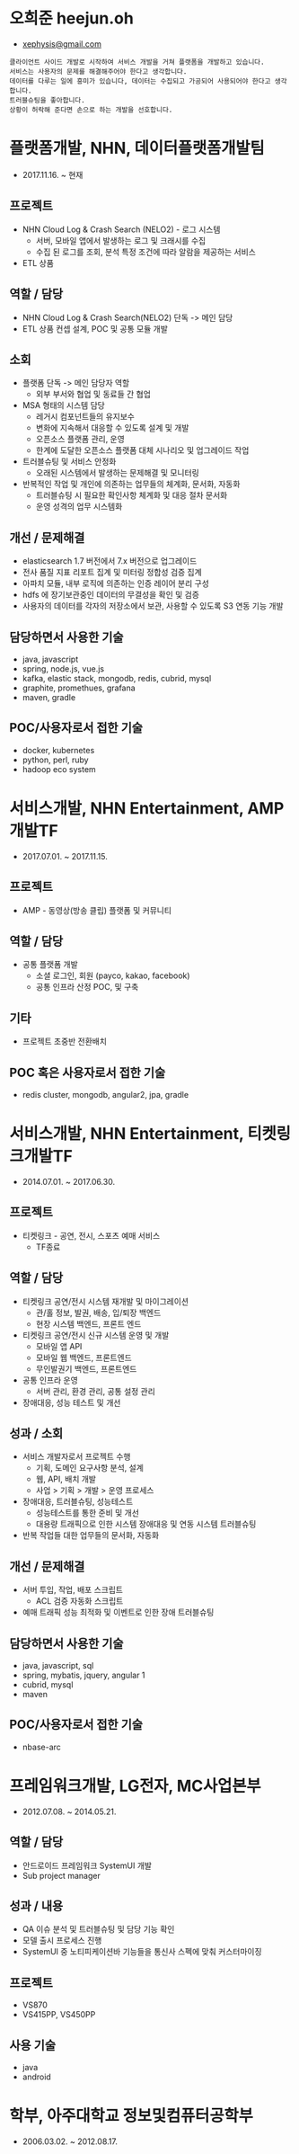 # 오희준 heejun.oh
* xephysis@gmail.com

```
클라이언트 사이드 개발로 시작하여 서비스 개발을 거쳐 플랫폼을 개발하고 있습니다.
서비스는 사용자의 문제를 해결해주어야 한다고 생각합니다.
데이터를 다루는 일에 흥미가 있습니다, 데이터는 수집되고 가공되어 사용되어야 한다고 생각합니다.
트러블슈팅을 좋아합니다.
상황이 허락해 준다면 손으로 하는 개발을 선호합니다.
```

# 플랫폼개발, NHN, 데이터플랫폼개발팀
* 2017.11.16. ~ 현재

## 프로젝트
* NHN Cloud Log & Crash Search (NELO2) - 로그 시스템
    * 서버, 모바일 앱에서 발생하는 로그 및 크래시를 수집
    * 수집 된 로그를 조회, 분석 특정 조건에 따라 알람을 제공하는 서비스
* ETL 상품

## 역할 / 담당
* NHN Cloud Log & Crash Search(NELO2) 단독 -> 메인 담당
* ETL 상품 컨셉 설계, POC 및 공통 모듈 개발

## 소회
* 플랫폼 단독 -> 메인 담당자 역할
    * 외부 부서와 협업 및 동료들 간 협업
* MSA 형태의 시스템 담당
    * 레거시 컴포넌트들의 유지보수
    * 변화에 지속해서 대응할 수 있도록 설계 및 개발
    * 오픈소스 플랫폼 관리, 운영
    * 한계에 도달한 오픈소스 플랫폼 대체 시나리오 및 업그레이드 작업
* 트러블슈팅 및 서비스 안정화
    * 오래된 시스템에서 발생하는 문제해결 및 모니터링
* 반복적인 작업 및 개인에 의존하는 업무들의 체계화, 문서화, 자동화
    * 트러블슈팅 시 필요한 확인사항 체계화 및 대응 절차 문서화
    * 운영 성격의 업무 시스템화

## 개선 / 문제해결
* elasticsearch 1.7 버전에서 7.x 버전으로 업그레이드
* 전사 품질 지표 리포트 집계 및 미터링 정합성 검증 집계 
* 아파치 모듈, 내부 로직에 의존하는 인증 레이어 분리 구성
* hdfs 에 장기보관중인 데이터의 무결성을 확인 및 검증
* 사용자의 데이터를 각자의 저장소에서 보관, 사용할 수 있도록 S3 연동 기능 개발

## 담당하면서 사용한 기술
* java, javascript
* spring, node.js, vue.js
* kafka, elastic stack, mongodb, redis, cubrid, mysql
* graphite, promethues, grafana
* maven, gradle

## POC/사용자로서 접한 기술
* docker, kubernetes
* python, perl, ruby
* hadoop eco system

# 서비스개발, NHN Entertainment, AMP개발TF
* 2017.07.01. ~ 2017.11.15.

## 프로젝트
* AMP - 동영상(방송 클립) 플랫폼 및 커뮤니티

## 역할 / 담당
* 공통 플랫폼 개발
    * 소셜 로그인, 회원 (payco, kakao, facebook)
    * 공통 인프라 산정 POC, 및 구축

## 기타
* 프로젝트 초중반 전환배치

## POC 혹은 사용자로서 접한 기술
* redis cluster, mongodb, angular2, jpa, gradle

# 서비스개발, NHN Entertainment, 티켓링크개발TF
* 2014.07.01. ~ 2017.06.30. 

## 프로젝트
* 티켓링크 - 공연, 전시, 스포츠 예매 서비스
    * TF종료

## 역할 / 담당
* 티켓링크 공연/전시 시스템 재개발 및 마이그레이션
    * 관/홀 정보, 발권, 배송, 입/퇴장 백엔드
    * 현장 시스템 백엔드, 프론트 엔드
* 티켓링크 공연/전시 신규 시스템 운영 및 개발
    * 모바일 앱 API
    * 모바일 웹 백엔드, 프론트엔드
    * 무인발권기 백엔드, 프론트엔드
* 공통 인프라 운영
    * 서버 관리, 환경 관리, 공통 설정 관리
* 장애대응, 성능 테스트 및 개선

## 성과 / 소회
* 서비스 개발자로서 프로젝트 수행
    * 기획, 도메인 요구사항 분석, 설계
    * 웹, API, 배치 개발
    * 사업 > 기획 > 개발 > 운영 프로세스
* 장애대응, 트러블슈팅, 성능테스트
    * 성능테스트를 통한 준비 및 개선
    * 대용량 트래픽으로 인한 시스템 장애대응 및 연동 시스템 트러블슈팅
* 반복 작업들 대한 업무들의 문서화, 자동화

## 개선 / 문제해결
* 서버 투입, 작업, 배포 스크립트
    * ACL 검증 자동화 스크립트
* 예매 트래픽 성능 최적화 및 이벤트로 인한 장애 트러블슈팅

## 담당하면서 사용한 기술
* java, javascript, sql
* spring, mybatis, jquery, angular 1
* cubrid, mysql
* maven

## POC/사용자로서 접한 기술
* nbase-arc

# 프레임워크개발, LG전자, MC사업본부
* 2012.07.08. ~ 2014.05.21.

## 역할 / 담당
* 안드로이드 프레임워크 SystemUI 개발
* Sub project manager

## 성과 / 내용
* QA 이슈 분석 및 트러블슈팅 및 담당 기능 확인
* 모델 출시 프로세스 진행
* SystemUI 중 노티피케이션바 기능들을 통신사 스펙에 맞춰 커스터마이징

## 프로젝트
* VS870
* VS415PP, VS450PP

## 사용 기술
* java
* android

# 학부, 아주대학교 정보및컴퓨터공학부
* 2006.03.02. ~ 2012.08.17.

